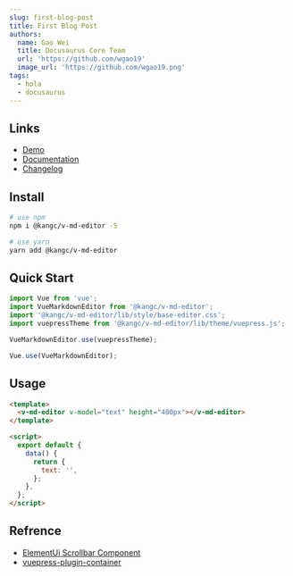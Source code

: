 ```yaml
---
slug: first-blog-post
title: First Blog Post
authors:
  name: Gao Wei
  title: Docusaurus Core Team
  url: 'https://github.com/wgao19'
  image_url: 'https://github.com/wgao19.png'
tags:
  - hola
  - docusaurus
---
```


## Links

* [Demo](https://code-farmer-i.github.io/vue-markdown-editor/examples/base-editor.html)
* [Documentation](https://code-farmer-i.github.io/vue-markdown-editor/)
* [Changelog](https://code-farmer-i.github.io/vue-markdown-editor/changelog.html)

## Install

```bash
# use npm
npm i @kangc/v-md-editor -S

# use yarn
yarn add @kangc/v-md-editor
```

## Quick Start

```js
import Vue from 'vue';
import VueMarkdownEditor from '@kangc/v-md-editor';
import '@kangc/v-md-editor/lib/style/base-editor.css';
import vuepressTheme from '@kangc/v-md-editor/lib/theme/vuepress.js';

VueMarkdownEditor.use(vuepressTheme);

Vue.use(VueMarkdownEditor);
```

## Usage

```html
<template>
  <v-md-editor v-model="text" height="400px"></v-md-editor>
</template>

<script>
  export default {
    data() {
      return {
        text: '',
      };
    },
  };
</script>
```

## Refrence

* [ElementUi Scrollbar Component](https://github.com/ElemeFE/element/tree/dev/packages/scrollbar)
* [vuepress-plugin-container](https://vuepress.github.io/zh/plugins/container/)
